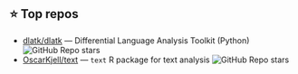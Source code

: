 ## ⭐ Top repos

- [dlatk/dlatk](https://github.com/dlatk/dlatk) — Differential Language Analysis Toolkit (Python)
  ![GitHub Repo stars](https://img.shields.io/github/stars/dlatk/dlatk?style=social)
- [OscarKjell/text](https://github.com/OscarKjell/text) — `text` R package for text analysis
  ![GitHub Repo stars](https://img.shields.io/github/stars/OscarKjell/text?style=social)
